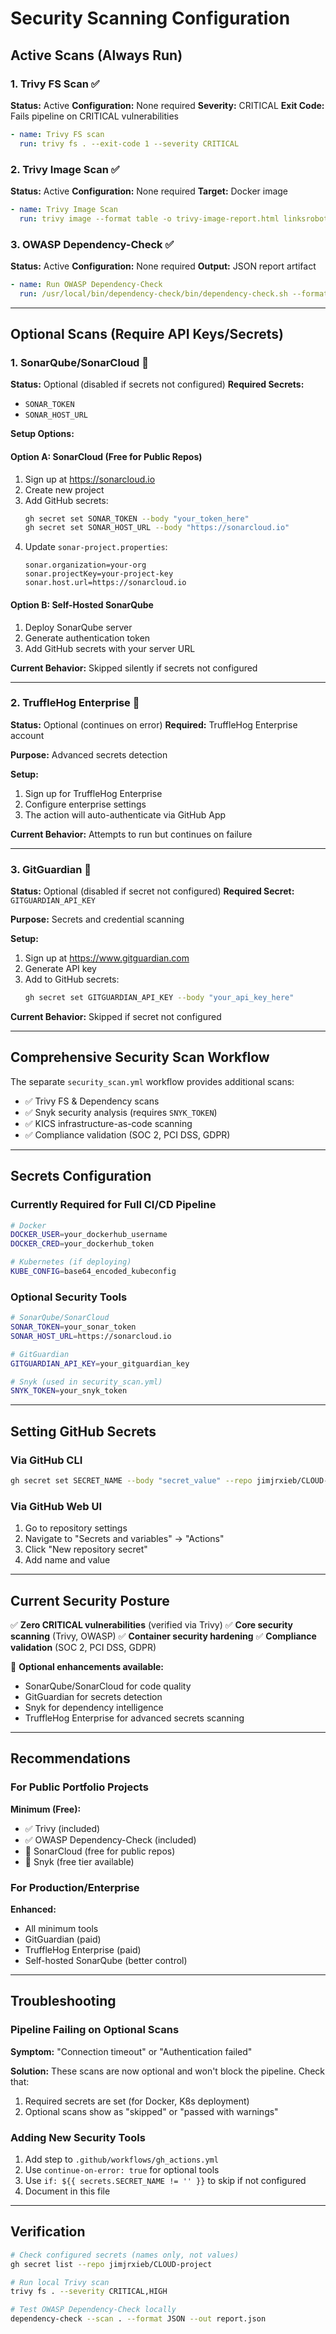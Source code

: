 # Security Scanning Configuration

## Active Scans (Always Run)

### 1. Trivy FS Scan ✅
**Status:** Active
**Configuration:** None required
**Severity:** CRITICAL
**Exit Code:** Fails pipeline on CRITICAL vulnerabilities

```yaml
- name: Trivy FS scan
  run: trivy fs . --exit-code 1 --severity CRITICAL
```

### 2. Trivy Image Scan ✅
**Status:** Active
**Configuration:** None required
**Target:** Docker image

```yaml
- name: Trivy Image Scan
  run: trivy image --format table -o trivy-image-report.html linksrobot/gh_actions:latest
```

### 3. OWASP Dependency-Check ✅
**Status:** Active
**Configuration:** None required
**Output:** JSON report artifact

```yaml
- name: Run OWASP Dependency-Check
  run: /usr/local/bin/dependency-check/bin/dependency-check.sh --format JSON --out dependency-check-report.json --scan .
```

---

## Optional Scans (Require API Keys/Secrets)

### 1. SonarQube/SonarCloud 🔧
**Status:** Optional (disabled if secrets not configured)
**Required Secrets:**
- `SONAR_TOKEN`
- `SONAR_HOST_URL`

**Setup Options:**

#### Option A: SonarCloud (Free for Public Repos)
1. Sign up at https://sonarcloud.io
2. Create new project
3. Add GitHub secrets:
   ```bash
   gh secret set SONAR_TOKEN --body "your_token_here"
   gh secret set SONAR_HOST_URL --body "https://sonarcloud.io"
   ```
4. Update `sonar-project.properties`:
   ```properties
   sonar.organization=your-org
   sonar.projectKey=your-project-key
   sonar.host.url=https://sonarcloud.io
   ```

#### Option B: Self-Hosted SonarQube
1. Deploy SonarQube server
2. Generate authentication token
3. Add GitHub secrets with your server URL

**Current Behavior:** Skipped silently if secrets not configured

---

### 2. TruffleHog Enterprise 🔧
**Status:** Optional (continues on error)
**Required:** TruffleHog Enterprise account

**Purpose:** Advanced secrets detection

**Setup:**
1. Sign up for TruffleHog Enterprise
2. Configure enterprise settings
3. The action will auto-authenticate via GitHub App

**Current Behavior:** Attempts to run but continues on failure

---

### 3. GitGuardian 🔧
**Status:** Optional (disabled if secret not configured)
**Required Secret:** `GITGUARDIAN_API_KEY`

**Purpose:** Secrets and credential scanning

**Setup:**
1. Sign up at https://www.gitguardian.com
2. Generate API key
3. Add to GitHub secrets:
   ```bash
   gh secret set GITGUARDIAN_API_KEY --body "your_api_key_here"
   ```

**Current Behavior:** Skipped if secret not configured

---

## Comprehensive Security Scan Workflow

The separate `security_scan.yml` workflow provides additional scans:

- ✅ Trivy FS & Dependency scans
- ✅ Snyk security analysis (requires `SNYK_TOKEN`)
- ✅ KICS infrastructure-as-code scanning
- ✅ Compliance validation (SOC 2, PCI DSS, GDPR)

---

## Secrets Configuration

### Currently Required for Full CI/CD Pipeline
```bash
# Docker
DOCKER_USER=your_dockerhub_username
DOCKER_CRED=your_dockerhub_token

# Kubernetes (if deploying)
KUBE_CONFIG=base64_encoded_kubeconfig
```

### Optional Security Tools
```bash
# SonarQube/SonarCloud
SONAR_TOKEN=your_sonar_token
SONAR_HOST_URL=https://sonarcloud.io

# GitGuardian
GITGUARDIAN_API_KEY=your_gitguardian_key

# Snyk (used in security_scan.yml)
SNYK_TOKEN=your_snyk_token
```

---

## Setting GitHub Secrets

### Via GitHub CLI
```bash
gh secret set SECRET_NAME --body "secret_value" --repo jimjrxieb/CLOUD-project
```

### Via GitHub Web UI
1. Go to repository settings
2. Navigate to "Secrets and variables" → "Actions"
3. Click "New repository secret"
4. Add name and value

---

## Current Security Posture

✅ **Zero CRITICAL vulnerabilities** (verified via Trivy)
✅ **Core security scanning** (Trivy, OWASP)
✅ **Container security hardening**
✅ **Compliance validation** (SOC 2, PCI DSS, GDPR)

🔧 **Optional enhancements available:**
- SonarQube/SonarCloud for code quality
- GitGuardian for secrets detection
- Snyk for dependency intelligence
- TruffleHog Enterprise for advanced secrets scanning

---

## Recommendations

### For Public Portfolio Projects
**Minimum (Free):**
- ✅ Trivy (included)
- ✅ OWASP Dependency-Check (included)
- 🔧 SonarCloud (free for public repos)
- 🔧 Snyk (free tier available)

### For Production/Enterprise
**Enhanced:**
- All minimum tools
- GitGuardian (paid)
- TruffleHog Enterprise (paid)
- Self-hosted SonarQube (better control)

---

## Troubleshooting

### Pipeline Failing on Optional Scans
**Symptom:** "Connection timeout" or "Authentication failed"

**Solution:** These scans are now optional and won't block the pipeline. Check that:
1. Required secrets are set (for Docker, K8s deployment)
2. Optional scans show as "skipped" or "passed with warnings"

### Adding New Security Tools
1. Add step to `.github/workflows/gh_actions.yml`
2. Use `continue-on-error: true` for optional tools
3. Use `if: ${{ secrets.SECRET_NAME != '' }}` to skip if not configured
4. Document in this file

---

## Verification

```bash
# Check configured secrets (names only, not values)
gh secret list --repo jimjrxieb/CLOUD-project

# Run local Trivy scan
trivy fs . --severity CRITICAL,HIGH

# Test OWASP Dependency-Check locally
dependency-check --scan . --format JSON --out report.json
```

